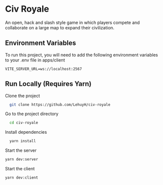 
# Civ Royale

An open, hack and slash style game in which players compete and collaborate on a large map to expand their civilization.



## Environment Variables

To run this project, you will need to add the following environment variables to your .env file in apps/client

`VITE_SERVER_URL=ws://localhost:2567`


## Run Locally (Requires Yarn)

Clone the project

```bash
  git clone https://github.com/LehuyH/civ-royale
```

Go to the project directory

```bash
  cd civ-royale
```

Install dependencies

```bash
  yarn install
```

Start the server

```bash
yarn dev:server
```

Start the client

```bash
yarn dev:client
```